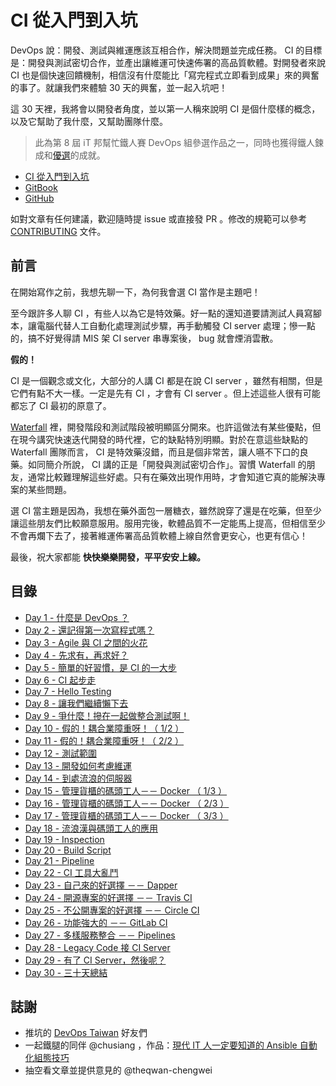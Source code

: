 # CI 從入門到入坑

DevOps 說：開發、測試與維運應該互相合作，解決問題並完成任務。 CI 的目標是：開發與測試密切合作，並產出讓維運可快速佈署的高品質軟體。對開發者來說 CI 也是個快速回饋機制，相信沒有什麼能比「寫完程式立即看到成果」來的興奮的事了。就讓我們來體驗 30 天的興奮，並一起入坑吧！

這 30 天裡，我將會以開發者角度，並以第一人稱來說明 CI 是個什麼樣的概念，以及它幫助了我什麼，又幫助團隊什麼。

> 此為第 8 屆 iT 邦幫忙鐵人賽 DevOps 組參選作品之一，同時也獲得鐵人鍊成和[優選](https://ithelp.ithome.com.tw/ironman/winner-list)的成就。

* [CI 從入門到入坑](http://ithelp.ithome.com.tw/users/20102562/ironman/987)
* [GitBook](https://www.gitbook.com/book/mileschou/intro-of-ci/details)
* [GitHub](https://github.com/MilesChou/book-intro-of-ci) 

如對文章有任何建議，歡迎隨時提 issue 或直接發 PR 。修改的規範可以參考 [CONTRIBUTING](/CONTRIBUTING.md) 文件。

## 前言

在開始寫作之前，我想先聊一下，為何我會選 CI 當作是主題吧！

至今跟許多人聊 CI ，有些人以為它是特效藥。好一點的還知道要請測試人員寫腳本，讓電腦代替人工自動化處理測試步驟，再手動觸發 CI server 處理；慘一點的，搞不好覺得請 MIS 架 CI server 串專案後， bug 就會煙消雲散。

**假的！**

CI 是一個觀念或文化，大部分的人講 CI 都是在說 CI server ，雖然有相關，但是它們有點不大一樣。一定是先有 CI ，才會有 CI server 。但上述這些人很有可能都忘了 CI 最初的原意了。

[Waterfall][] 裡，開發階段和測試階段被明顯區分開來。也許這做法有某些優點，但在現今講究快速迭代開發的時代裡，它的缺點特別明顯。對於在意這些缺點的 Waterfall 團隊而言， CI 是特效藥沒錯，而且是個非常苦，讓人嚥不下口的良藥。如同簡介所說， CI 講的正是「開發與測試密切合作」。習慣 Waterfall 的朋友，通常比較難理解這些好處。只有在藥效出現作用時，才會知道它真的能解決專案的某些問題。

選 CI 當主題是因為，我想在藥外面包一層糖衣，雖然說穿了還是在吃藥，但至少讓這些朋友們比較願意服用。服用完後，軟體品質不一定能馬上提高，但相信至少不會再爛下去了，接著維運佈署高品質軟體上線自然會更安心，也更有信心！

最後，祝大家都能 **快快樂樂開發，平平安安上線。**

## 目錄

* [Day 1 - 什麼是 DevOps ？](day01.md)
* [Day 2 - 還記得第一次寫程式嗎？](day02.md)
* [Day 3 - Agile 與 CI 之間的火花](day03.md)
* [Day 4 - 先求有，再求好？](day04.md)
* [Day 5 - 簡單的好習慣，是 CI 的一大步](day05.md)
* [Day 6 - CI 起步走](day06.md)
* [Day 7 - Hello Testing](day07.md)
* [Day 8 - 讓我們繼續懶下去](day08.md)
* [Day 9 - 爭什麼！摻在一起做整合測試啊！](day09.md)
* [Day 10 - 假的！耦合業障重呀！（ 1/2 ）](day10.md)
* [Day 11 - 假的！耦合業障重呀！（ 2/2 ）](day11.md)
* [Day 12 - 測試範圍](day12.md)
* [Day 13 - 開發如何考慮維運](day13.md)
* [Day 14 - 到處流浪的伺服器](day14.md)
* [Day 15 - 管理貨櫃的碼頭工人－－ Docker （ 1/3 ）](day15.md)
* [Day 16 - 管理貨櫃的碼頭工人－－ Docker （ 2/3 ）](day16.md)
* [Day 17 - 管理貨櫃的碼頭工人－－ Docker （ 3/3 ）](day17.md)
* [Day 18 - 流浪漢與碼頭工人的應用](day18.md)
* [Day 19 - Inspection](day19.md)
* [Day 20 - Build Script](day20.md)
* [Day 21 - Pipeline](day21.md)
* [Day 22 - CI 工具大亂鬥](day22.md)
* [Day 23 - 自己來的好選擇 －－ Dapper](day23.md)
* [Day 24 - 開源專案的好選擇 －－ Travis CI](day24.md)
* [Day 25 - 不公開專案的好選擇 －－ Circle CI](day25.md)
* [Day 26 - 功能強大的 －－ GitLab CI](day26.md)
* [Day 27 - 多樣服務整合 －－ Pipelines](day27.md)
* [Day 28 - Legacy Code 接 CI Server](day28.md)
* [Day 29 - 有了 CI Server，然後呢？](day29.md)
* [Day 30 - 三十天總結](day30.md)

## 誌謝

* 推坑的 [DevOps Taiwan](https://www.facebook.com/groups/DevOpsTaiwan/) 好友們
* 一起鐵腿的同伴 @chusiang ，作品：[現代 IT 人一定要知道的 Ansible 自動化組態技巧](https://github.com/chusiang/automate-with-ansible)
* 抽空看文章並提供意見的 @theqwan-chengwei

[Waterfall]: https://en.wikipedia.org/wiki/Waterfall_model
